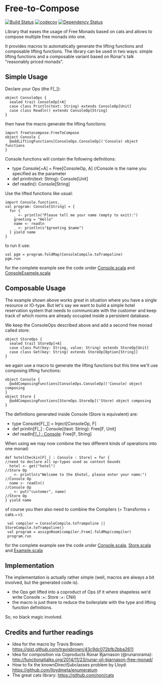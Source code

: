 Free-to-Compose
===============
[![Build Status](https://travis-ci.org/msiegenthaler/free-to-compose.svg?branch=master)](https://travis-ci.org/msiegenthaler/free-to-compose)
[![codecov](https://codecov.io/gh/msiegenthaler/free-to-compose/branch/master/graph/badge.svg)](https://codecov.io/gh/msiegenthaler/free-to-compose)
[![Dependency Status](https://www.versioneye.com/user/projects/5736220d4a0faa000b7efc48/badge.svg?style=flat)](https://www.versioneye.com/user/projects/5736220d4a0faa000b7efc48)

Library that eases the usage of Free Monads based on cats and allows to compose multiple free monads into one.

It provides macros to automatically generate the lifting functions and composable lifting functions. The library
can be used in two ways: simple lifting functions and a composable variant based on Rúnar's talk
"reasonably priced monads".


Simple Usage
------------
Declare your Ops (the F[_]):

    object ConsoleOps {
      sealed trait ConsoleOp[+A]
      case class Println(text: String) extends ConsoleOp[Unit]
      case class Readln() extends ConsoleOp[String]
    }
    
then have the macro generate the lifting functions:

    import freetocompose.FreeToCompose
    object Console {
      @addLiftingFunctions[ConsoleOps.ConsoleOp]('Console) object functions
    }


Console.functions will contain the following definitions:
- type Console[+A] = Free[ConsoleOp, A]  //Console is the name you specified as the parameter
- def println(text: String): Console[Unit]
- def readln(): Console[String]

Use the lifted functions like usual:

    import Console.functions._
    val program: Console[String] = {
      for {
        _ <- println("Please tell me your name (empty to exit):")
        greeting = "Hello"
        name <- readln
        _ <- println(s"$greeting $name")
      } yield name
    }

to run it use:

    val pgm = program.foldMap(ConsoleCompile.toTrampoline)
    pgm.run


for the complete example see the code under [Console.scala](example/src/main/scala/freetocompose/example/Console.scala) and
[ConsoleExample.scala](example/src/main/scala/freetocompose/example/ConsoleExample.scala)



Composable Usage
----------------
The example shown above works great in situation where you have a single resource or IO-type. But let's say we want
to build a simple hotel reservation system that needs to communicate with the customer and keep track of which
rooms are already occupied inside a persistent database.

We keep the ConsoleOps described above and add a second free monad called store:

    object StoreOps {
      sealed trait StoreOp[+A]
      case class Put(key: String, value: String) extends StoreOp[Unit]
      case class Get(key: String) extends StoreOp[Option[String]]
    }

we again use a macro to generate the lifting functions but this time we'll use composing lifting functions:

    object Console {
      @addComposingFunctions[ConsoleOps.ConsoleOp]('Console) object composing
    }
    object Store {
      @addComposingFunctions[StoreOps.StoreOp]('Store) object composing
    }


The definitions generated inside Console (Store is equivalent) are:
- type Console[F[_]] = Inject[ConsoleOp, F]
- def println[F[_] : Console](text: String): Free[F, Unit]
- def readln[F[_] : Console](): Free[F, String]


When using we may now combine the two different kinds of operations into one monad:

    def hotelCheckin[F[_] : Console : Store] = for {                    //need to declare all op-types used as context bounds
      hotel <- get("hotel")                                             //Store Op
      _ <- println(s"Welcome to the $hotel, please enter your name:")   //Console Op
      name <- readln()                                                  //Console Op
      _ <- put("customer", name)                                        //Store Op
    } yield name


of course you then also need to combine the Compilers (= Transforms  = cats.~>):

     val compiler = ConsoleCompile.toTrampoline || StoreCompile.toTrampoline()
     val program = assignRoom[compiler.From].foldMap(compiler)
     program.run

for the complete example see the code under [Console.scala](example/src/main/scala/freetocompose/example/Console.scala),
[Store.scala](example/src/main/scala/freetocompose/example/Store.scala) and
[Example.scala](example/src/main/scala/freetocompose/example/Example.scala)



Implementation
--------------
The implementation is actually rather simple (well, macros are always a bit involved, but the generated code is).
- the Ops get lifted into a coproduct of Ops (if it where shapeless we'd write Console :+: Store :+: CNil)
- the macro is just there to reduce the boilerplate with the type and lifting function definitions.

So, no black magic involved.




Credits and further readings
----------------------------
- Idea for the macro by Travis Brown: https://gist.github.com/travisbrown/43c9dc072bfb2bba2611
- Idea for composition via Coproducts Rúnar Bjarnason (@runarorama): http://functionaltalks.org/2014/11/23/runar-oli-bjarnason-free-monad/
- How to fix the knownDirectSubclasses problem by Lloyd: https://github.com/lloydmeta/enumeratum
- The great cats library: https://github.com/non/cats
